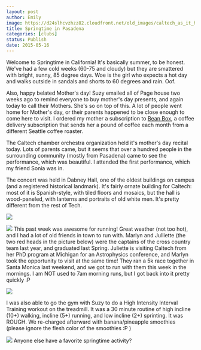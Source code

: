 ```yaml
---
layout: post
author: Emily
image: https://d24slhcvzhzz82.cloudfront.net/old_images/caltech_as_it_happens/6a0105349b8251970b01b8d111af30970c.jpg
title: Springtime in Pasadena 
categories: [clubs]
status: Publish
date: 2015-05-16
---
```



Welcome to Springtime in California! It's basically summer, to be honest. We've had a few cold weeks (60-75 and cloudy) but they are smattered with bright, sunny, 85 degree days. Woe is the girl who expects a hot day and walks outside in sandals and shorts to 60 degrees and rain. Oof.

Also, happy belated Mother's day! Suzy emailed all of Page house two weeks ago to remind everyone to buy mother's day presents, and again today to call their Mothers. She's so on top of this. A lot of people went home for Mother's day, or their parents happened to be close enough to come here to visit. I ordered my mother a subscription to [Bean Box](https://beanbox.co/), a coffee delivery subscription that sends her a pound of coffee each month from a different Seattle coffee roaster.

The Caltech chamber orchestra organization held it's mother's day recital today. Lots of parents came, but it seems that over a hundred people in the surrounding community (mostly from Pasadena) came to see the performance, which was beautiful. I attended the first performance, which my friend Sonia was in.

The concert was held in Dabney Hall, one of the oldest buildings on campus (and a registered historical landmark). It's fairly ornate building for Caltech: most of it is Spanish-style, with tiled floors and mosaics, but the hall is wood-paneled, with lanterns and portraits of old white men. It's pretty different from the rest of Tech.


![](https://d24slhcvzhzz82.cloudfront.net/old_images/caltech_as_it_happens/6a0105349b8251970b01b7c7882dbb970b.jpg)


![](https://d24slhcvzhzz82.cloudfront.net/old_images/caltech_as_it_happens/6a0105349b8251970b01bb082c2916970d.jpg)
This past week was awesome for running! Great weather (not too hot), and I had a lot of old friends in town to run with. Marlyn and Julliette (the two red heads in the picture below) were the captains of the cross country team last year, and graduated last Spring. Juliette is visiting Caltech from her PhD program at Michigan for an Astrophysics conference, and Marlyn took the opportunity to visit at the same time! They ran a 5k race together in Santa Monica last weekend, and we got to run with them this week in the mornings. I am NOT used to 7am morning runs, but I got back into it pretty quickly :P

![](https://d24slhcvzhzz82.cloudfront.net/old_images/caltech_as_it_happens/6a0105349b8251970b01bb082c2933970d.jpg)

I was also able to go the gym with Suzy to do a High Intensity Interval Training workout on the treadmill. It was a 30 minute routine of high incline (10+) walking, incline (5+) running, and low incline (2+) sprinting. It was ROUGH. We re-charged afterward with banana/pineapple smoothies (please ignore the flesh color of the smoothies :P )

![](https://d24slhcvzhzz82.cloudfront.net/old_images/caltech_as_it_happens/6a0105349b8251970b01bb082c296e970d.jpg)
Anyone else have a favorite springtime activity?
